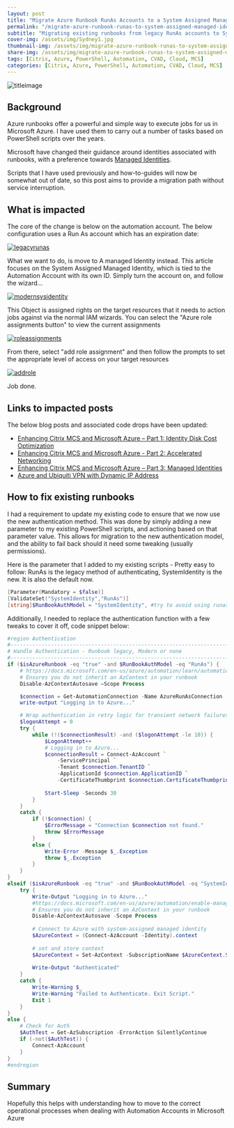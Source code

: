 ```yaml
---
layout: post
title: "Migrate Azure Runbook RunAs Accounts to a System Assigned Managed Identity"
permalink: "/migrate-azure-runbook-runas-to-system-assigned-managed-identity/"
subtitle: "Migrating existing runbooks from legacy RunAs accounts to System Assigned-Managed Identities"
cover-img: /assets/img/Sydney1.jpg
thumbnail-img: /assets/img/migrate-azure-runbook-runas-to-system-assigned-managed-identity/titleimage.png
share-img: /assets/img/migrate-azure-runbook-runas-to-system-assigned-managed-identity/titleimage.png
tags: [Citrix, Azure, PowerShell, Automation, CVAD, Cloud, MCS]
categories: [Citrix, Azure, PowerShell, Automation, CVAD, Cloud, MCS]
---
```


![titleimage]({{site.baseurl}}/assets/img/migrate-azure-runbook-runas-to-system-assigned-managed-identity/titleimage.png)

## Background

Azure runbooks offer a powerful and simple way to execute jobs for us in Microsoft Azure. I have used them to carry out a number of tasks based on PowerShell scripts over the years.

Microsoft have changed their guidance around identities associated with runbooks, with a preference towards [Managed Identities](https://docs.microsoft.com/en-us/azure/active-directory/managed-identities-azure-resources/overview).

Scripts that I have used previously and how-to-guides will now be somewhat out of date, so this post aims to provide a migration path without service interruption.

## What is impacted

The core of the change is below on the automation account. The below configuration uses a Run As account which has an expiration date:

[![legacyrunas]({{site.baseurl}}/assets/img/migrate-azure-runbook-runas-to-system-assigned-managed-identity/legacyrunas.png)]({{site.baseurl}}/assets/img/migrate-azure-runbook-runas-to-system-assigned-managed-identity/legacyrunas.png)

What we want to do, is move to A managed Identity instead. This article focuses on the System Assigned Managed Identity, which is tied to the Automation Account with its own ID. Simply turn the account on, and follow the wizard...

[![modernsysidentity]({{site.baseurl}}/assets/img/migrate-azure-runbook-runas-to-system-assigned-managed-identity/modernsysidentity.png)]({{site.baseurl}}/assets/img/migrate-azure-runbook-runas-to-system-assigned-managed-identity/modernsysidentity.png)

This Object is assigned rights on the target resources that it needs to action jobs against via the normal IAM wizards. You can select the "Azure role assignments button" to view the current assignments

[![roleassignments]({{site.baseurl}}/assets/img/migrate-azure-runbook-runas-to-system-assigned-managed-identity/roleassignments.png)]({{site.baseurl}}/assets/img/migrate-azure-runbook-runas-to-system-assigned-managed-identity/roleassignments.png)

From there, select "add role assignment" and then follow the prompts to set the appropriate level of access on your target resources

[![addrole]({{site.baseurl}}/assets/img/migrate-azure-runbook-runas-to-system-assigned-managed-identity/addrole.png)]({{site.baseurl}}/assets/img/migrate-azure-runbook-runas-to-system-assigned-managed-identity/addrole.png)

Job done.

## Links to impacted posts

The below blog posts and associated code drops have been updated:

*  [Enhancing Citrix MCS and Microsoft Azure – Part 1: Identity Disk Cost Optimization](https://jkindon.com/enhancing-citrix-mcs-and-microsoft-azure-part-1-identity-disk-cost-optimization/)
*  [Enhancing Citrix MCS and Microsoft Azure - Part 2: Accelerated Networking](https://jkindon.com/enhancing-citrix-mcs-and-microsoft-azure-part-2-accelerated-networking/)
*  [Enhancing Citrix MCS and Microsoft Azure – Part 3: Managed Identities](https://jkindon.com/enhancing-citrix-mcs-and-microsoft-azure-part-3-managed-identities/)
*  [Azure and Ubiquiti VPN with Dynamic IP Address](https://jkindon.com/azure-and-ubiquiti-vpn-with-dynamic-ip-address/)

## How to fix existing runbooks

I had a requirement to update my existing code to ensure that we now use the new authentication method. This was done by simply adding a new parameter to my existing PowerShell scripts, and actioning based on that parameter value. This allows for migration to the new authentication model, and the ability to fail back should it need some tweaking (usually permissions).

Here is the parameter that I added to my existing scripts - Pretty easy to follow: RunAs is the legacy method of authenticating, SystemIdentity is the new. It is also the default now.

```powershell
[Parameter(Mandatory = $false)]
[ValidateSet("SystemIdentity","RunAs")]
[string]$RunBookAuthModel = "SystemIdentity", #try to avoid using runas accounts as per Microsoft updated guidance. Use a system assigned managed identity instead
```

Additionally, I needed to replace the authentication function with a few tweaks to cover it off, code snippet below:

```powershell
#region Authentication
#----------------------------------------------------------------------------
# Handle Authentication - Runbook legacy, Modern or none
#----------------------------------------------------------------------------
if ($isAzureRunbook -eq "true" -and $RunBookAuthModel -eq "RunAs") {
    # https://docs.microsoft.com/en-us/azure/automation/learn/automation-tutorial-runbook-textual-powershell#step-5---add-authentication-to-manage-azure-resources
    # Ensures you do not inherit an AzContext in your runbook
    Disable-AzContextAutosave –Scope Process

    $connection = Get-AutomationConnection -Name AzureRunAsConnection
    write-output "Logging in to Azure..."

    # Wrap authentication in retry logic for transient network failures
    $logonAttempt = 0
    try {
        while (!($connectionResult) -and ($logonAttempt -le 10)) {
            $LogonAttempt++
            # Logging in to Azure...
            $connectionResult = Connect-AzAccount `
                -ServicePrincipal `
                -Tenant $connection.TenantID `
                -ApplicationId $connection.ApplicationID `
                -CertificateThumbprint $connection.CertificateThumbprint
    
            Start-Sleep -Seconds 30
        }    
    }
    catch {
        if (!$connection) {
            $ErrorMessage = "Connection $connection not found."
            throw $ErrorMessage
        }
        else {
            Write-Error -Message $_.Exception
            throw $_.Exception
        }
    }  
}
elseif ($isAzureRunbook -eq "true" -and $RunBookAuthModel -eq "SystemIdentity") {
    try {
        Write-Output "Logging in to Azure..."
        #https://docs.microsoft.com/en-us/azure/automation/enable-managed-identity-for-automation#authenticate-access-with-system-assigned-managed-identity
        # Ensures you do not inherit an AzContext in your runbook
        Disable-AzContextAutosave -Scope Process
    
        # Connect to Azure with system-assigned managed identity
        $AzureContext = (Connect-AzAccount -Identity).context
    
        # set and store context
        $AzureContext = Set-AzContext -SubscriptionName $AzureContext.Subscription -DefaultProfile $AzureContext -ErrorAction Stop
    
        Write-Output "Authenticated"
    }
    catch {
        Write-Warning $_
        Write-Warning "Failed to Authenticate. Exit Script."
        Exit 1
    }
}
else {
    # Check for Auth 
    $AuthTest = Get-AzSubscription -ErrorAction SilentlyContinue
    if (-not($AuthTest)) {
        Connect-AzAccount
    }
}
#endregion
```

## Summary

Hopefully this helps with understanding how to move to the correct operational processes when dealing with Automation Accounts in Microsoft Azure